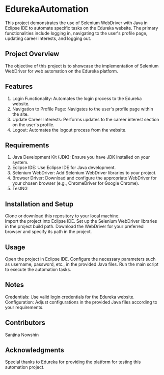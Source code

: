# EdurekaAutomation
This project demonstrates the use of Selenium WebDriver with Java in Eclipse IDE to automate specific tasks on the Edureka website. The primary functionalities include logging in, navigating to the user's profile page, updating career interests, and logging out.

## Project Overview
The objective of this project is to showcase the implementation of Selenium WebDriver for web automation on the Edureka platform.

## Features
1. Login Functionality: Automates the login process to the Edureka website.
2. Navigation to Profile Page: Navigates to the user's profile page within the site.
3. Update Career Interests: Performs updates to the career interest section on the user's profile.
4. Logout: Automates the logout process from the website.

## Requirements
1. Java Development Kit (JDK): Ensure you have JDK installed on your system.
2. Eclipse IDE: Use Eclipse IDE for Java development.
3. Selenium WebDriver: Add Selenium WebDriver libraries to your project.
4. Browser Driver: Download and configure the appropriate WebDriver for your chosen browser (e.g., ChromeDriver for Google Chrome).
5. TestNG

## Installation and Setup
Clone or download this repository to your local machine. <br>
Import the project into Eclipse IDE.
Set up the Selenium WebDriver libraries in the project build path.
Download the WebDriver for your preferred browser and specify its path in the project.

## Usage
Open the project in Eclipse IDE.
Configure the necessary parameters such as username, password, etc., in the provided Java files.
Run the main script to execute the automation tasks.

## Notes
Credentials: Use valid login credentials for the Edureka website.
Configuration: Adjust configurations in the provided Java files according to your requirements.

## Contributors
Sanjina Nowshin

## Acknowledgments
Special thanks to Edureka for providing the platform for testing this automation project.
